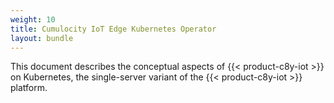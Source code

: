 ```yaml
---
weight: 10
title: Cumulocity IoT Edge Kubernetes Operator
layout: bundle
---
```


This document describes the conceptual aspects of {{< product-c8y-iot >}} on Kubernetes, the single-server variant of the {{< product-c8y-iot >}} platform.